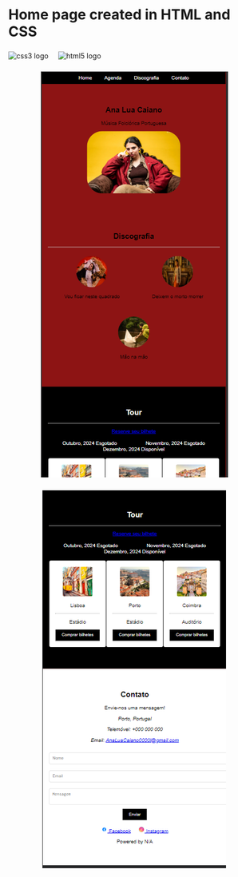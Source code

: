 <h1 align="left">Home page created in HTML and CSS</h1>

###

<div align="left">
  <img src="https://cdn.jsdelivr.net/gh/devicons/devicon/icons/css3/css3-original.svg" height="40" alt="css3 logo"  />
  <img width="12" />
  <img src="https://cdn.jsdelivr.net/gh/devicons/devicon/icons/html5/html5-original.svg" height="40" alt="html5 logo"  />
</div>

###

<p align="left"></p>

###

<div align="center">
  <img height="" src="https://github.com/LarPeterson/HomePageSimples/blob/main/Screenshoots/homepagepart1.png?raw=true"  />
</div>

###

<div align="center">
  <img height="" src="https://github.com/LarPeterson/HomePageSimples/blob/main/Screenshoots/homepagepart2.png?raw=true"  />
</div>

###
